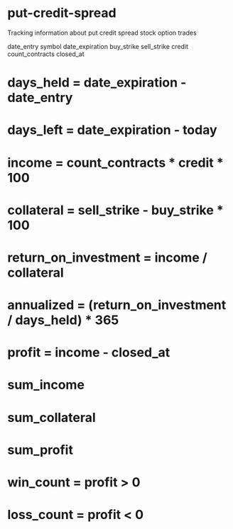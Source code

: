 # put-credit-spread

Tracking information about put credit spread stock option trades

date_entry
symbol
date_expiration
buy_strike
sell_strike
credit
count_contracts
closed_at

# days_held = date_expiration - date_entry
# days_left = date_expiration - today
# income = count_contracts * credit * 100
# collateral = sell_strike - buy_strike * 100
# return_on_investment = income / collateral
# annualized = (return_on_investment / days_held) * 365
# profit = income - closed_at
# sum_income
# sum_collateral
# sum_profit
# win_count = profit > 0
# loss_count = profit < 0
